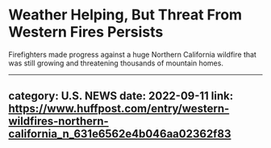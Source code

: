 # Weather Helping, But Threat From Western Fires Persists

Firefighters made progress against a huge Northern California wildfire that was still growing and threatening thousands of mountain homes.

---
category: U.S. NEWS
date: 2022-09-11
link: https://www.huffpost.com/entry/western-wildfires-northern-california_n_631e6562e4b046aa02362f83
---
